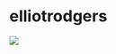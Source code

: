 # elliotrodgers
<img src="https://app.buddy.works/elliotrodgers/elliotrodgers/pipelines/pipeline/159288/badge.svg?token=5e1d17137ad547d35fcd2a4f89738f155d4dea66841e599d337240fbe3472f49">
